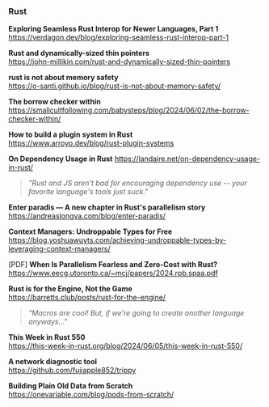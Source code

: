 ### Rust

**Exploring Seamless Rust Interop for Newer Languages, Part 1**  
https://verdagon.dev/blog/exploring-seamless-rust-interop-part-1

**Rust and dynamically-sized thin pointers**  
https://john-millikin.com/rust-and-dynamically-sized-thin-pointers

**rust is not about memory safety**  
https://o-santi.github.io/blog/rust-is-not-about-memory-safety/

**The borrow checker within**  
https://smallcultfollowing.com/babysteps/blog/2024/06/02/the-borrow-checker-within/

**How to build a plugin system in Rust**  
https://www.arroyo.dev/blog/rust-plugin-systems

**On Dependency Usage in Rust**
https://landaire.net/on-dependency-usage-in-rust/

> _"Rust and JS aren't bad for encouraging dependency use -- your favorite
> language's tools just suck."_

**Enter paradis — A new chapter in Rust's parallelism story**  
https://andreaslongva.com/blog/enter-paradis/

**Context Managers: Undroppable Types for Free**  
https://blog.yoshuawuyts.com/achieving-undroppable-types-by-leveraging-context-managers/

[PDF] **When Is Parallelism Fearless and Zero-Cost with Rust?**  
https://www.eecg.utoronto.ca/~mcj/papers/2024.rpb.spaa.pdf

**Rust is for the Engine, Not the Game**  
https://barretts.club/posts/rust-for-the-engine/

> _"Macros are cool! But, if we're going to create another language anyways..."_

**This Week in Rust 550**  
https://this-week-in-rust.org/blog/2024/06/05/this-week-in-rust-550/

**A network diagnostic tool**  
https://github.com/fujiapple852/trippy

**Building Plain Old Data from Scratch**  
https://onevariable.com/blog/pods-from-scratch/
